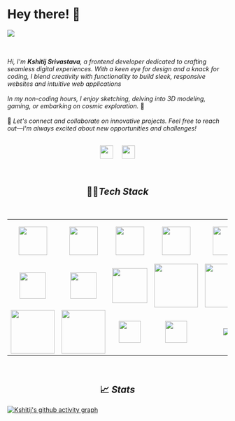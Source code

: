 <h1>Hey there! 👋</h1>
<img  src="lofiboy.webp"/>

<br><br> _Hi, I'm **Kshitij Srivastava**, a frontend developer dedicated to crafting seamless digital experiences. With a keen eye for design and a knack for coding, I blend creativity with functionality to build sleek, responsive websites and intuitive web applications_
<br><br>
_In my non-coding hours, I enjoy sketching, delving into 3D modeling, gaming, or embarking on cosmic exploration._ 🌌
<br><br>
🤝 _Let's connect and collaborate on innovative projects. Feel free to reach out—I'm always excited about new opportunities and challenges!_
<br>
<br>

<!-- <h3 align='center'><i>Social Media Handles</i></h3> -->
<p float="left" align="center">
<a href="https://www.linkedin.com/in/kshitij-srivastava-1719651aa/"><img height="30" src="https://cdn.jsdelivr.net/gh/devicons/devicon/icons/linkedin/linkedin-original.svg" /></a>&nbsp;&nbsp;&nbsp;&nbsp;
<a href="https://twitter.com/Kshitij__10"><img height="30" src="https://cdn.jsdelivr.net/gh/devicons/devicon/icons/twitter/twitter-original.svg" /></a>
</p>
<br>

<h2 align="center">🧑‍💻<i>Tech Stack </i></h2>
<br>
<table align="center" width="100%">
<tr>
    <td align='center' height="100">
        <img src="https://cdn.jsdelivr.net/gh/devicons/devicon/icons/html5/html5-original.svg" width="65">
    </td>
    <td align='center' height="100">
        <img src="https://cdn.jsdelivr.net/gh/devicons/devicon/icons/javascript/javascript-original.svg" width="65">
    </td>
    <td align='center' height="100">
        <img src="https://cdn.jsdelivr.net/gh/devicons/devicon/icons/typescript/typescript-original.svg" width="65">
    </td>
     <td align='center' height="100">
        <img src="https://cdn.jsdelivr.net/gh/devicons/devicon/icons/tailwindcss/tailwindcss-plain.svg" width="65">
    </td>
    <td align='center'  height="100">
        <img src="https://cdn.jsdelivr.net/gh/devicons/devicon/icons/react/react-original-wordmark.svg" width="65">
    </td>
</tr>
<tr>
    <td align='center' height="100">
            <img src="https://cdn.jsdelivr.net/gh/devicons/devicon/icons/nextjs/nextjs-original.svg" width="60"/>
    </td>
    <td align='center' height="100">
            <img src="https://cdn.jsdelivr.net/gh/devicons/devicon/icons/threejs/threejs-original-wordmark.svg" width="60"/>
    </td>
     <td align='center' height="100">
        <img src="https://cdn.jsdelivr.net/gh/devicons/devicon/icons/firebase/firebase-plain-wordmark.svg" width="80"/>
    </td>
    <td align='center' height="100">
        <img src="https://upload.wikimedia.org/wikipedia/commons/7/7e/Sanity-logo-svg.svg" width="100"/>
    </td>
     <td align='center' height="100">
        <img src="https://www.vectorlogo.zone/logos/jestjsio/jestjsio-ar21.svg" width="100"/>
    </td>
</tr>
<tr>
    <td align='center' height="100">
        <img src="https://www.vectorlogo.zone/logos/nodejs/nodejs-ar21.svg" width="100">
    </td>
    <td align='center' height="100">
        <img src="https://www.vectorlogo.zone/logos/expressjs/expressjs-ar21.svg" width="100">
    </td>
    <td align='center' height="100">
        <img src="https://cdn.jsdelivr.net/gh/devicons/devicon/icons/illustrator/illustrator-line.svg" width="50">
    </td>
    <td align='center' height="100">
        <img src="https://cdn.jsdelivr.net/gh/devicons/devicon/icons/figma/figma-original.svg" width="50">
    </td>
    <td align='center' height="100">
        <img src="https://cdn.jsdelivr.net/gh/devicons/devicon/icons/blender/blender-original-wordmark.svg">
    </td>
</tr>
</table>

<br>

<h2 align="center">📈 <i>Stats</i></h2>

[![Kshitij's github activity graph](https://github-readme-activity-graph.vercel.app/graph?username=Kshitij978&bg_color=none&theme=react&area=true)](https://github.com/Ashutosh00710/github-readme-activity-graph)

<!--<img align="left" src="ks.svg" height="300"></img>-->

<!--[![Kshitij's github activity graph](https://grag.onrender.com/graph?username=Kshitij978&bg_color=none&theme=react&area=true)](https://github.com/Ashutosh00710/github-readme-activity-graph) -->

<!--
**Kshitij978/Kshitij978** is a ✨ _special_ ✨ repository because its `README.md` (this file) appears on your GitHub profile.

Here are some ideas to get you started:

- 🔭 I’m currently working on ...
- 🌱 I’m currently learning ...
- 👯 I’m looking to collaborate on ...
- 🤔 I’m looking for help with ...
- 💬 Ask me about ...
- 📫 How to reach me: ...
- 😄 Pronouns: ...
- ⚡ Fun fact: ...
-->
